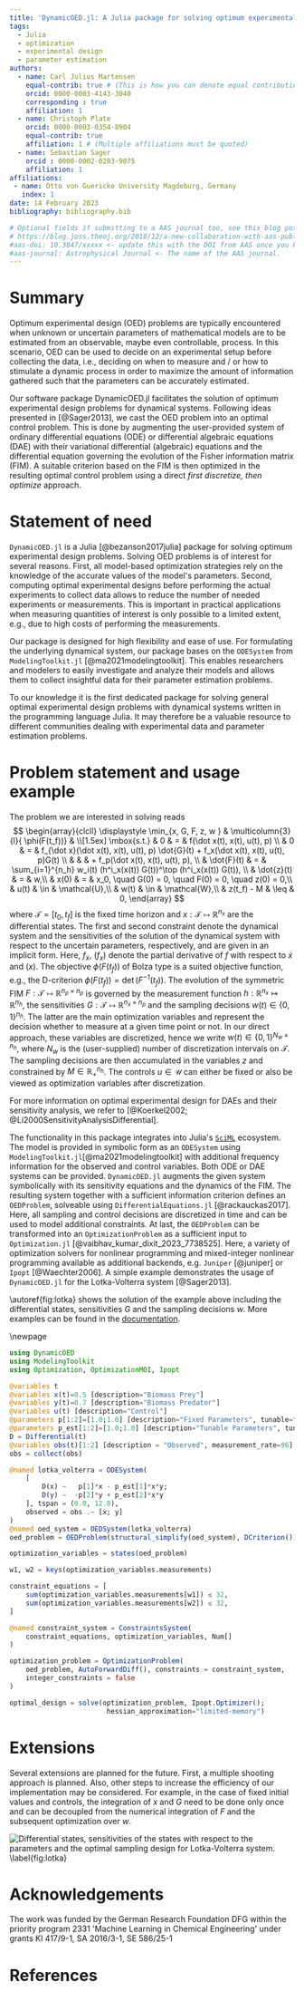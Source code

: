 ```yaml
---
title: 'DynamicOED.jl: A Julia package for solving optimum experimental design problems'
tags:
  - Julia
  - optimization
  - experimental design
  - parameter estimation
authors:
  - name: Carl Julius Martensen
    equal-contrib: true # (This is how you can denote equal contributions between multiple authors)
    orcid: 0000-0003-4143-3040
    corresponding : true
    affiliation: 1
  - name: Christoph Plate
    orcid: 0000-0003-0354-8904
    equal-contrib: true
    affiliation: 1 # (Multiple affiliations must be quoted)
  - name: Sebastian Sager
    orcid : 0000-0002-0283-9075 
    affiliation: 1
affiliations:
 - name: Otto von Guericke University Magdeburg, Germany
   index: 1
date: 14 February 2023
bibliography: bibliography.bib

# Optional fields if submitting to a AAS journal too, see this blog post:
# https://blog.joss.theoj.org/2018/12/a-new-collaboration-with-aas-publishing
#aas-doi: 10.3847/xxxxx <- update this with the DOI from AAS once you know it.
#aas-journal: Astrophysical Journal <- The name of the AAS journal.
---
```


# Summary

Optimum experimental design (OED) problems are typically encountered when unknown or uncertain
parameters of mathematical models are to be estimated from an observable, maybe even controllable, process. In this scenario, OED can be used to decide on an experimental setup before collecting the data, i.e., deciding on when to measure and / or how to stimulate a dynamic process in order to maximize the amount of information gathered such that the parameters can be accurately estimated.

Our software package DynamicOED.jl facilitates the solution of optimum experimental design problems for dynamical systems. Following ideas presented in [@Sager2013], we cast the OED problem into an optimal control problem. This is done by augmenting the user-provided system of ordinary differential equations (ODE) or differential algebraic equations (DAE) with their variational differential (algebraic) equations and the differential equation governing the evolution of the Fisher information matrix (FIM). A suitable criterion based on the FIM is then optimized in the resulting optimal control problem using a direct *first discretize, then optimize* approach.

# Statement of need

`DynamicOED.jl` is a Julia [@bezanson2017julia] package for solving optimum experimental design problems. Solving OED problems is of interest for several reasons. First, all model-based optimization strategies rely on the knowledge of the accurate values of the model's parameters. Second, computing optimal experimental designs before performing the actual experiments to collect data allows to reduce the number of needed experiments or measurements. This is important in practical applications when measuring quantities of interest is only possible to a limited extent, e.g., due to high costs of performing the measurements. 

Our package is designed for high flexibility and ease of use. For formulating the underlying dynamical system, our package bases on the `ODESystem` from `ModelingToolkit.jl` [@ma2021modelingtoolkit]. This enables researchers and modelers to easily investigate and analyze their models and allows them to collect insightful data for their parameter estimation problems. 

To our knowledge it is the first dedicated package for solving general optimal experimental design problems with dynamical systems written in the programming language Julia. It may therefore be a valuable resource to different communities dealing with experimental data and parameter estimation problems.

# Problem statement and usage example

The problem we are interested in solving reads
$$
\begin{array}{clcll}
\displaystyle \min_{x, G, F, z, w } 
& \multicolumn{3}{l}{ \phi(F(t_f))} &  \\[1.5ex]
\mbox{s.t.}     & 0  & = & f(\dot x(t), x(t), u(t), p) \\  
                & 0  & = & f_{\dot x}(\dot x(t), x(t), u(t), p) \dot{G}(t) + f_x(\dot x(t), x(t), u(t), p)G(t) \\
                &    &    & + f_p(\dot x(t), x(t), u(t), p), \\
                & \dot{F}(t)  & = & \sum_{i=1}^{n_h} w_i(t) (h^i_x(x(t)) G(t))^\top (h^i_x(x(t)) G(t)), \\
                & \dot{z}(t)  & = & w,\\
                & x(0)        & = & x_0, \quad  G(0) = 0, \quad F(0) = 0, \quad z(0) = 0,\\
                & u(t)        & \in & \mathcal{U},\\
                & w(t)        & \in & \mathcal{W},\\ 
                & z(t_f) - M  & \leq & 0,
\end{array}
$$
where $\mathcal{T} = [t_0, t_f]$ is the fixed time horizon and $x : \mathcal{T} \mapsto \mathbb{R}^{n_x}$ are the differential states. The first and second constraint denote the dynamical system and the sensitivities of the solution of the dynamical system with respect to the uncertain parameters, respectively, and are given in an implicit form. Here, $f_{\dot x}$, ($f_x$) denote the partial derivative of $f$ with respect to $\dot x$ and ($x$). The objective $\phi(F(t_f))$ of Bolza type is a suited objective function, e.g., the D-criterion $\phi(F(t_f)) = \det(F^{-1}(t_f))$. The evolution of the symmetric FIM $F : \mathcal{T} \mapsto \mathbb{R}^{n_p \times n_p}$ is governed by the measurement function $h: \mathbb{R}^{n_x} \mapsto \mathbb{R}^{n_h}$, the sensitivities $G : \mathcal{T} \mapsto \mathbb{R}^{n_x \times n_p}$ and the sampling decisions $w(t) \in \{0,1\}^{n_h}$. The latter are the main optimization variables and represent the decision whether to measure at a given time point or not. In our direct approach, these variables are discretized, hence we write $w(t) \in \{0,1\}^{N_w \times n_h}$, where $N_w$ is the (user-supplied) number of discretization intervals on $\mathcal{T}$. The sampling decisions are then accumulated in the variables $z$ and constrained by $M \in \mathbb{R}^{n_h}_{+}$. The controls $u \in \mathcal{U}$ can either be fixed or also be viewed as optimization variables after discretization.

For more information on optimal experimental design for DAEs and their sensitivity analysis, we refer to [@Koerkel2002; @Li2000SensitivityAnalysisDifferential]. 

The functionality in this package integrates into Julia's [`SciML`](https://sciml.ai/) ecosystem. The model is provided in symbolic form as an `ODESystem` using `ModelingToolkit.jl`[@ma2021modelingtoolkit] with additional frequency information for the observed and control variables. Both ODE or DAE systems can be provided. `DynamicOED.jl` augments the given system symbolically with its sensitivity equations and the dynamics of the FIM. The resulting system together with a sufficient information criterion defines an `OEDProblem`, solveable using `DifferentialEquations.jl` [@rackauckas2017]. Here, all sampling and control decisions are discretized in time and can be used to model additional constraints. At last, the `OEDProblem` can be transformed into an `OptimizationProblem` as a sufficient input to `Optimization.jl` [@vaibhav_kumar_dixit_2023_7738525]. Here, a variety of optimization solvers for nonlinear programming and mixed-integer nonlinear programming available as additional backends, e.g. `Juniper` [@juniper] or `Ipopt` [@Waechter2006]. A simple example demonstrates the usage of `DynamicOED.jl` for the Lotka-Volterra system [@Sager2013]. 

\autoref{fig:lotka} shows the solution of the example above including the differential states, sensitivities $G$ and the sampling decisions $w$. More examples can be found in the [documentation](https://mathopt.github.io/DynamicOED.jl/dev/). 

\newpage

```julia
using DynamicOED
using ModelingToolkit
using Optimization, OptimizationMOI, Ipopt

@variables t
@variables x(t)=0.5 [description="Biomass Prey"] 
@variables y(t)=0.7 [description="Biomass Predator"]
@variables u(t) [description="Control"]
@parameters p[1:2]=[1.0;1.0] [description="Fixed Parameters", tunable=false]
@parameters p_est[1:2]=[1.0;1.0] [description="Tunable Parameters", tunable=true]
D = Differential(t)
@variables obs(t)[1:2] [description = "Observed", measurement_rate=96]
obs = collect(obs)

@named lotka_volterra = ODESystem(
    [
        D(x) ~   p[1]*x - p_est[1]*x*y;
        D(y) ~  -p[2]*y + p_est[2]*x*y
    ], tspan = (0.0, 12.0),
    observed = obs .~ [x; y]
)
@named oed_system = OEDSystem(lotka_volterra)
oed_problem = OEDProblem(structural_simplify(oed_system), DCriterion())

optimization_variables = states(oed_problem)

w1, w2 = keys(optimization_variables.measurements)

constraint_equations = [
    sum(optimization_variables.measurements[w1]) ≲ 32,
    sum(optimization_variables.measurements[w2]) ≲ 32,
]

@named constraint_system = ConstraintsSystem(
    constraint_equations, optimization_variables, Num[]
)

optimization_problem = OptimizationProblem(
    oed_problem, AutoForwardDiff(), constraints = constraint_system,
    integer_constraints = false
)

optimal_design = solve(optimization_problem, Ipopt.Optimizer();
                        hessian_approximation="limited-memory")

```
# Extensions

Several extensions are planned for the future. First, a multiple shooting approach is planned. Also, other steps to increase the efficiency of our implementation may be considered. For example, in the case of fixed initial values and controls, the integration of $x$ and $G$ need to be done only once and can be decoupled from the numerical integration of $F$ and the subsequent optimization over $w$. 

![Differential states, sensitivities of the states with respect to the parameters and the optimal sampling design for Lotka-Volterra system. \label{fig:lotka}](figures/lotka.png)


# Acknowledgements

The work was funded by the German Research Foundation DFG within the priority
program 2331 'Machine Learning in Chemical Engineering' under grants KI 417/9-1, SA
2016/3-1, SE 586/25-1

# References